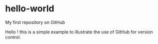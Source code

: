 # hello-world
My first repository on GitHub

Hello ! this is a simple example to illustrate the use of GitHub for version control.

